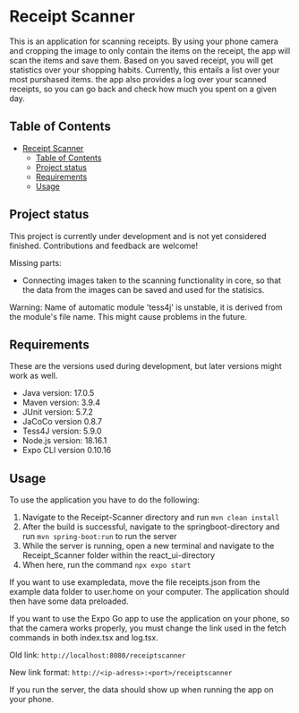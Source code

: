 # Receipt Scanner

This is an application for scanning receipts. By using your phone camera and cropping the image to only contain the items on the receipt, the app will scan the items and save them. Based on you saved receipt, you will get statistics over your shopping habits. Currently, this entails a list over your most purshased items. the app also provides a log over your scanned receipts, so you can go back and check how much you spent on a given day.

## Table of Contents

- [Receipt Scanner](#receipt-scanner)
  - [Table of Contents](#table-of-contents)
  - [Project status](#project-status)
  - [Requirements](#requirements)
  - [Usage](#usage)

## Project status

This project is currently under development and is not yet considered finished. Contributions and feedback are welcome!

Missing parts:

- Connecting images taken to the scanning functionality in core, so that the data from the images can be saved and used for the statisics.

Warning: Name of automatic module 'tess4j' is unstable, it is derived from the module's file name. This might cause problems in the future.

## Requirements

These are the versions used during development, but later versions might work as well.

- Java version: 17.0.5
- Maven version: 3.9.4
- JUnit version: 5.7.2
- JaCoCo version 0.8.7
- Tess4J version: 5.9.0
- Node.js version: 18.16.1
- Expo CLI version 0.10.16

## Usage

To use the application you have to do the following:

1. Navigate to the Receipt-Scanner directory and run `mvn clean install`
2. After the build is successful, navigate to the springboot-directory and run `mvn spring-boot:run` to run the server
3. While the server is running, open a new terminal and navigate to the Receipt_Scanner folder within the react_ui-directory
4. When here, run the command `npx expo start`

If you want to use exampledata, move the file receipts.json from the example data folder to user.home on your computer. The application should then have some data preloaded.

If you want to use the Expo Go app to use the application on your phone, so that the camera works properly, you must change the link used in the fetch commands in both index.tsx and log.tsx.

Old link: `http://localhost:8080/receiptscanner`

New link format: `http://<ip-adress>:<port>/receiptscanner`

If you run the server, the data should show up when running the app on your phone.

